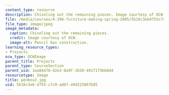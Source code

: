 ```yaml
---
content_type: resource
description: Chiseling out the remaining pieces. Image courtesy of OCW.
file: /media/courses/4-296-furniture-making-spring-2005/5b16c3eb4755c7c0adbfe0d225867b85_penbox2.jpg
file_type: image/jpeg
image_metadata:
  caption: Chiseling out the remaining pieces.
  credit: Image courtesy of OCW.
  image-alt: Pencil box construction.
learning_resource_types:
- Projects
ocw_type: OCWImage
parent_title: Projects
parent_type: CourseSection
parent_uid: 3aa84470-d2e3-8a9f-2b50-491f175bb6d4
resourcetype: Image
title: penbox2.jpg
uid: 5b16c3eb-4755-c7c0-adbf-e0d225867b85
---
```

